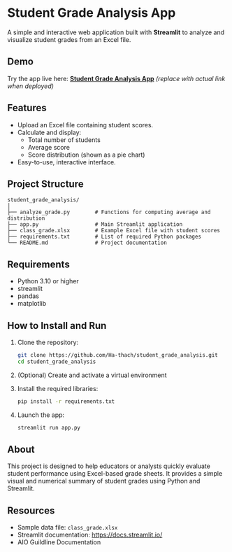 # Student Grade Analysis App

A simple and interactive web application built with **Streamlit** to analyze and visualize student grades from an Excel file.

## Demo

Try the app live here: **[Student Grade Analysis App](#)** *(replace with actual link when deployed)*

## Features

- Upload an Excel file containing student scores.
- Calculate and display:
  - Total number of students
  - Average score
  - Score distribution (shown as a pie chart)
- Easy-to-use, interactive interface.

## Project Structure

```
student_grade_analysis/
│
├── analyze_grade.py        # Functions for computing average and distribution
├── app.py                  # Main Streamlit application
├── class_grade.xlsx        # Example Excel file with student scores
├── requirements.txt        # List of required Python packages
└── README.md               # Project documentation
```

## Requirements

- Python 3.10 or higher
- streamlit
- pandas
- matplotlib

## How to Install and Run

1. Clone the repository:
   ```bash
   git clone https://github.com/Ha-thach/student_grade_analysis.git
   cd student_grade_analysis
   ```

2. (Optional) Create and activate a virtual environment

3. Install the required libraries:
   ```bash
   pip install -r requirements.txt
   ```
4. Launch the app:
   ```bash
   streamlit run app.py
   ```
## About

This project is designed to help educators or analysts quickly evaluate student performance using Excel-based grade sheets. It provides a simple visual and numerical summary of student grades using Python and Streamlit.

## Resources

- Sample data file: `class_grade.xlsx`
- Streamlit documentation: https://docs.streamlit.io/
- AIO Guildline Documentation 
